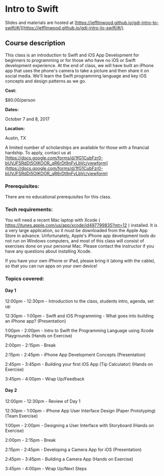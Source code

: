 
# Intro to Swift

Slides and materials are hosted at [https://jefflinwood.github.io/gdi-intro-to-swift/#/](https://jefflinwood.github.io/gdi-intro-to-swift/#/).

## Course description

This class is an introduction to Swift and iOS App Development for beginners to programming or for those who have no iOS or Swift development experience. At the end of class, we will have built an iPhone app that uses the phone's camera to take a picture and then share it on social media. We'll learn the Swift programming language and key iOS concepts and design patterns as we go.

**Cost:** 

$80.00/person

**Dates:** 

October 7 and 8, 2017

**Location:** 

Austin, TX

A limited number of scholarships are available for those with a financial hardship. To apply, contact us at [https://docs.google.com/forms/d/1fG1CubFzr0-bUVJFSRdDi5OIKOOR_qR6rDt9nFvLbVc/viewform](https://docs.google.com/forms/d/1fG1CubFzr0-bUVJFSRdDi5OIKOOR_qR6rDt9nFvLbVc/viewform)


### Prerequisites:

There are no educational prerequisites for this class.

### Tech requirements:

You will need a recent Mac laptop with Xcode ( https://itunes.apple.com/us/app/xcode/id497799835?mt=12 ) installed. It is a very large application, so it must be downloaded from the Apple App Store in advance. Unfortunately, Apple's iPhone app development tools do not run on Windows computers, and most of this class will consist of exercises done on your personal Mac. Please contact the instructor if you have any questions about installing Xcode.

If you have your own iPhone or iPad, please bring it (along with the cable), so that you can run apps on your own device!


### Topics covered:

#### Day 1

12:00pm - 12:30pm - Introduction to the class, students intro, agenda, set up

12:30pm - 1:00pm - Swift and iOS Programming - What goes into building an iPhone app? (Presentation)

1:00pm - 2:00pm - Intro to Swift the Programming Language using Xcode Playgrounds (Hands on Exercise)

2:00pm - 2:15pm - Break

2:15pm - 2:45pm - iPhone App Development Concepts (Presentation)

2:45pm - 3:45pm - Building your first iOS App (Tip Calculator) (Hands on Exercise)

3:45pm - 4:00pm - Wrap Up/Feedback

#### Day 2

12:00pm - 12:30pm - Review of Day 1

12:30pm - 1:00pm - iPhone App User Interface Design (Paper Prototyping) (Team Exercise)

1:00pm - 2:00pm - Designing a User Interface with Storyboard (Hands on Exercise)

2:00pm - 2:15pm - Break

2:15pm - 2:45pm - Developing a Camera App for iOS (Presentation)

2:45pm - 3:45pm - Building a Camera App (Hands on Exercise)

3:45pm - 4:00pm - Wrap Up/Next Steps

